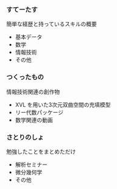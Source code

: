 ### すてーたす
簡単な経歴と持っているスキルの概要
- 基本データ
- 数学
- 情報技術
- その他

### つくったもの
情報技術関連の創作物
- XVL を用いた3次元双曲空間の充填模型
- リー代数パッケージ
- 数学関連の動画

### さとりのしょ
勉強したことをまとめただけ
- 解析セミナー
- 微分幾何学
- その他



